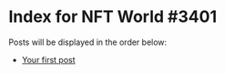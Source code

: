 # Index for NFT World #3401
Posts will be displayed in the order below:

- [Your first post](./001-first.md)


